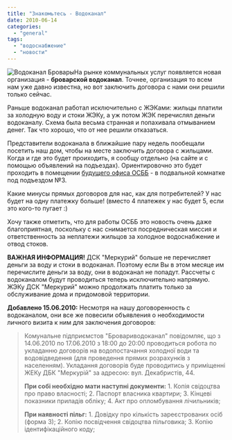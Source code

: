 ```yaml
---
title: "Знакомьтесь - Водоканал"
date: 2010-06-14
categories: 
  - "general"
tags: 
  - "водоснабжение"
  - "новости"
---
```


![Водоканал Бровары](http://shevchenko4a.brovary.org/wp-content/uploads/2010/06/vodokanal.jpg "Водоканал Бровары")На рынке коммунальных услуг появляется новая организация - **броварской водоканал**. Точнее, организация то всем нам уже давно известна, но вот заключить договора с нами они решили только сейчас.

Раньше водоканал работал исключительно с ЖЭКами: жильцы платили за холодную воду и стоки ЖЭКу, а уж потом ЖЭК перечислял деньги водоканалу. Схема была весьма странная и попахивала отмыванием денег. Так что хорошо, что от нее решили отказаться.

Представители водоканала в ближайшие пару недель пообещали посетить наш дом, чтобы на месте заключить договора с жильцами. Когда и где это будет проиходить, я сообщу отдельно (на сайте и с помощью объявлений на подъездах). Ориентировочно это будет <!--more-->проходить в помещении [будущего офиса ОСББ](http://shevchenko4a.brovary.org/office-osbb-izuchayem-front-rabot/) - в подвальной комнатке под подъездом №3.

Какие минусы прямых договоров для нас, как для потребителей? У нас будет на одну платежку больше! (вместо 4 платежек у нас будет 5, если это кого-то пугает :)

Хочу также отметить, что для работы ОСББ это новость очень даже благоприятная, поскольку с нас снимается посредническая миссия и ответственность за неплатежи жильцов за холодное водоснабжение и отвод стоков.

**ВАЖНАЯ ИНФОРМАЦИЯ!** ДСК "Меркурий" больше не перечисляет деньги за воду и стоки в водоканал. Поэтому если Вы в этом месяце им перечислите деньги за воду, они в водоканал не попадут. Рассчеты с водоканалом будут проводиться теперь исключительно напрямую. ЖЭКу ДСК "Меркурий" можно продолжать платить только за обслуживание дома и придомовой территории.

**Добавлено 15.06.2010:** Несмотря на нашу договоренность с водоканалом, они все же повесили объявления о необходимости личного визита к ним для заключения договоров:

> Комунальне підприємстов "Бровариводоканал" повідомляє, що з 14.06.2010 по 17.06.2010 з 18:00 до 20:00 проводиться робота по укладанню договорів на водопостачання холодної води та водовідведення (для проведення прямих розрахунків з населенням). Укладання договорів буде проводитись у приміщенні ЖЕКу ДБК "Меркурій" за адресою: вул. Декабристів, 44.
> 
> **При собі необхідно мати наступні документи:** 1. Копія свідоцтва про право власності; 2. Паспорт власника квартири; 3. Кінцеві показники приладів обліку; 4. Акт про опломбування лічильників;
> 
> **При наявності пільг:** 1. Довідку про кількість зареєстрованих осіб (форма 3); 2. Копію посвідчення свідоцтва пільговика; 3. Копію ідентифікаційного коду;

